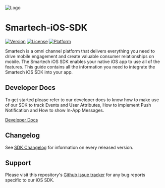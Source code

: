 
![Logo](https://secureservercdn.net/160.153.137.218/82x.311.myftpupload.com/wp-content/themes/smartech/images/common/logo-sm.png)
# Smartech-iOS-SDK

[![Version](https://img.shields.io/cocoapods/v/Smartech-iOS-SDK.svg?style=flat)](http://cocoapods.org/pods/Smartech-iOS-SDK) [![License](https://img.shields.io/cocoapods/l/Smartech-iOS-SDK.svg?style=flat)](http://cocoapods.org/pods/Smartech-iOS-SDK) [![Platform](https://img.shields.io/cocoapods/p/Smartech-iOS-SDK.svg?style=flat)](http://cocoapods.org/pods/Smartech-iOS-SDK)

Smartech is a omni channel platform that delivers everything you need to drive mobile engagement and create valuable consumer relationships on mobile. The Smartech iOS SDK enables your native iOS app to use all of the features. This guide contains all the information you need to integrate the Smartech iOS SDK into your app.

## Developer Docs
To get started please refer to our developer docs to know how to make use of our SDK to track Events and User Attributes, How to implement Push Notification and How to show In-App Messages.

[Developer Docs](https://docs.netcoresmartech.com/docs/ios-sdk-v3-integration)


## Changelog
See [SDK Changelog](https://docs.netcoresmartech.com/docs/ios-sdk-v3-changelog) for information on every released version.

## Support
Please visit this repository's [Github issue tracker](https://github.com/NetcoreSolutions/Smartech-iOS-SDK/issues) for any bug reports specific to our iOS SDK.
